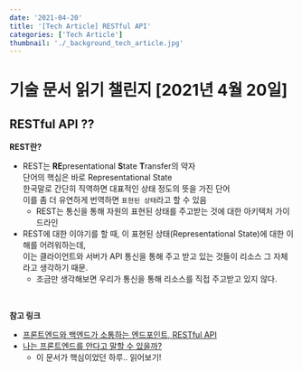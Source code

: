 ```yaml
---
date: '2021-04-20'
title: '[Tech Article] RESTful API'
categories: ['Tech Article']
thumbnail: './_background_tech_article.jpg'
---
```


# 기술 문서 읽기 챌린지 [2021년 4월 20일]

## **RESTful API ??**

**REST란?**

-   REST는 **RE**presentational **S**tate **T**ransfer의 약자  
     단어의 핵심은 바로 Representational State  
     한국말로 간단히 직역하면 대표적인 상태 정도의 뜻을 가진 단어  
     이를 좀 더 유연하게 번역하면 `표현된 상태`라고 할 수 있음
    -   REST는 통신을 통해 자원의 표현된 상태를 주고받는 것에 대한 아키텍처 가이드라인
-   REST에 대한 이야기를 할 때, 이 표현된 상태(Representational State)에 대한 이해를 어려워하는데,  
     이는 클라이언트와 서버가 API 통신을 통해 주고 받고 있는 것들이 리소스 그 자체라고 생각하기 때문.
    -   조금만 생각해보면 우리가 통신을 통해 리소스를 직접 주고받고 있지 않다.

<br/>

**참고 링크**

-   [프론트엔드와 백엔드가 소통하는 엔드포인트, RESTful API](https://evan-moon.github.io/2020/04/07/about-restful-api/)
-   [나는 프론트엔드를 안다고 말할 수 있을까?](https://evan-moon.github.io/2020/03/02/what-is-knowing/)
    -   이 문서가 핵심이었던 하루.. 읽어보기!
